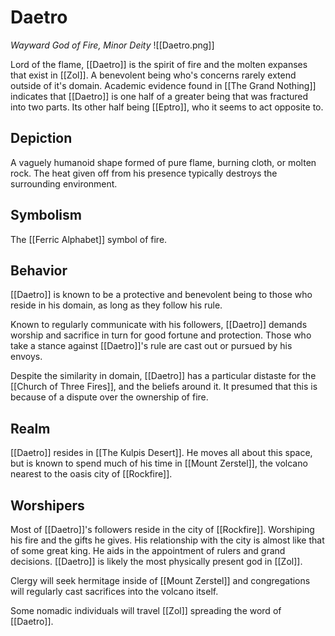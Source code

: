# Daetro
*Wayward God of Fire, Minor Deity*
![[Daetro.png]]

Lord of the flame, [[Daetro]] is the spirit of fire and the molten expanses that exist in [[Zol]]. A benevolent being who's concerns rarely extend outside of it's domain. Academic evidence found in [[The Grand Nothing]] indicates that [[Daetro]] is one half of a greater being that was fractured into two parts. Its other half being [[Eptro]], who it seems to act opposite to.

## Depiction
A vaguely humanoid shape formed of pure flame, burning cloth, or molten rock. The heat given off from his presence typically destroys the surrounding environment. 

## Symbolism
The [[Ferric Alphabet]] symbol of fire.

## Behavior
[[Daetro]] is known to be a protective and benevolent being to those who reside in his domain, as long as they follow his rule.

Known to regularly communicate with his followers, [[Daetro]] demands worship and sacrifice in turn for good fortune and protection. Those who take a stance against [[Daetro]]'s rule are cast out or pursued by his envoys.

Despite the similarity in domain, [[Daetro]] has a particular distaste for the [[Church of Three Fires]], and the beliefs around it. It presumed that this is because of a dispute over the ownership of fire.

## Realm
[[Daetro]] resides in [[The Kulpis Desert]]. He moves all about this space, but is known to spend much of his time in [[Mount Zerstel]], the volcano nearest to the oasis city of [[Rockfire]].

## Worshipers
Most of [[Daetro]]'s followers reside in the city of [[Rockfire]]. Worshiping his fire and the gifts he gives. His relationship with the city is almost like that of some great king. He aids in the appointment of rulers and grand decisions. [[Daetro]] is likely the most physically present god in [[Zol]].

Clergy will seek hermitage inside of [[Mount Zerstel]] and congregations will regularly cast sacrifices into the volcano itself.

Some nomadic individuals will travel [[Zol]] spreading the word of [[Daetro]].